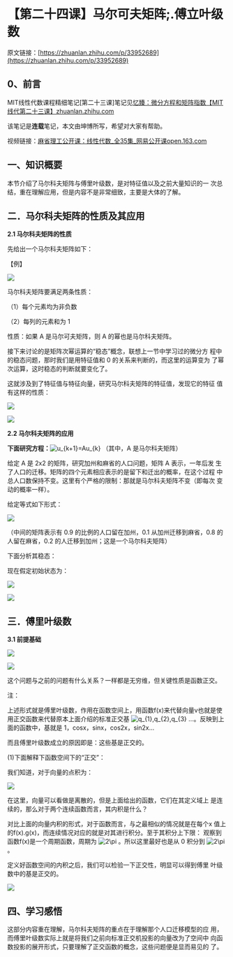 # 【第二十四课】马尔可夫矩阵;.傅立叶级数

原文链接：[https://zhuanlan.zhihu.com/p/33952689](https://zhuanlan.zhihu.com/p/33952689)

## **0、前言**

MIT线性代数课程精细笔记\[第二十三课\]笔记见[忆臻：微分方程和矩阵指数【MIT线代第二十三课】​zhuanlan.zhihu.com](https://zhuanlan.zhihu.com/p/33867542)

该笔记是**连载**笔记，本文由坤博所写，希望对大家有帮助。

视频链接：[麻省理工公开课：线性代数\_全35集\_网易公开课​open.163.com](https://link.zhihu.com/?target=http%3A//open.163.com/special/opencourse/daishu.html)

## **一、知识概要**

本节介绍了马尔科夫矩阵与傅里叶级数，是对特征值以及之前大量知识的一 次总结，重在理解应用，但是内容不是非常细致，主要是大体的了解。

## **二．马尔科夫矩阵的性质及其应用**

**2.1 马尔科夫矩阵的性质**

先给出一个马尔科夫矩阵如下：

【例】

![](v2-6bea38b3b24c339a03672560287e40b8_hd.jpg)

马尔科夫矩阵要满足两条性质：

（1）每个元素均为非负数

（2）每列的元素和为 1

性质：如果 A 是马尔可夫矩阵，则 A 的幂也是马尔科夫矩阵。

接下来讨论的是矩阵次幂运算的“稳态”概念，联想上一节中学习过的微分方 程中的稳态问题，那时我们是用特征值和 0 的关系来判断的，而这里的运算变为 了幂次运算，这时稳态的判断就要变化了。

这就涉及到了特征值与特征向量，研究马尔科夫矩阵的特征值，发现它的特征 值有这样的性质：

![](v2-e828d00f2822fd5c5e5f92cd1e6cdb09_hd.jpg)

![](v2-5ac64d0edbe82502ccbc82259d5bf77b_hd.jpg)

**2.2 马尔科夫矩阵的应用**

**下面研究方程：**![](https://www.zhihu.com/equation?tex=u_{k%2B1}%3DAu_{k} "u\_{k+1}=Au\_{k}") （其中，A 是马尔科夫矩阵）

给定 A 是 2x2 的矩阵，研究加州和麻省的人口问题，矩阵 A 表示，一年后发 生了人口的迁移。矩阵的四个元素相应表示的是留下和迁出的概率，在这个过程 中总人口数保持不变。这里有个严格的限制：那就是马尔科夫矩阵不变（即每次 变动的概率一样）。

给定等式如下形式：

![](v2-0020cf35381cd0ddb73cb5dd6867ee3b_hd.jpg)

（中间的矩阵表示有 0.9 的比例的人口留在加州，0.1 从加州迁移到麻省，0.8 的人留在麻省，0.2 的人迁移到加州；这是一个马尔科夫矩阵）

下面分析其稳态：

现在假定初始状态为：

![](v2-f41d4590d2d9c51a0288cefa7c53146e_hd.jpg)

![](v2-8a90d923d2b8267f8a05bb0ca5142940_hd.jpg)

## **三．傅里叶级数**

**3.1 前提基础**

![](v2-2c70443bf4560211e547e396fb999fb0_hd.jpg)

![](v2-fc2f198861838cdb80a4a3ab9ec75e84_hd.jpg)

这个问题与之前的问题有什么关系？一样都是无穷维，但关键性质是函数正交。

注：

上述形式就是傅里叶级数，作用在函数空间上，用函数f\(x\)来代替向量v也就是使用正交函数来代替原本上面介绍的标准正交基 ![](https://www.zhihu.com/equation?tex=q_{1}%2Cq_{2}%2Cq_{3} "q\_{1},q\_{2},q\_{3}") ...。反映到上 面的函数中，基就是 1，cosx，sinx，cos2x，sin2x...

而且傅里叶级数成立的原因即是：这些基是正交的。

\(1\)下面解释下函数空间下的“正交”：

我们知道，对于向量的点积为：

![](v2-ef162dba57adfe068810d3f346912a4c_hd.jpg)

在这里，向量可以看做是离散的，但是上面给出的函数，它们在其定义域上 是连续的，那么对于两个连续函数而言，其内积是什么？

对比上面的向量内积的形式，对于函数而言，与之最相似的情况就是在每个x 值上的f\(x\).g\(x\)，而连续情况对应的就是对其进行积分。至于其积分上下限： 观察到函数f\(x\)是一个周期函数，周期为 ![](https://www.zhihu.com/equation?tex=2\pi "2\pi") 。所以这里最好也是从 0 积分到 ![](https://www.zhihu.com/equation?tex=2\pi "2\pi") 。

定义好函数空间的内积之后，我们可以检验一下正交性，明显可以得到傅里 叶级数中的基是正交的。

![](v2-df9e6e22b8f914c1677b1bbd16375749_hd.jpg)

## **四、学习感悟**

这部分内容重在理解，马尔科夫矩阵的重点在于理解那个人口迁移模型的应 用，而傅里叶级数实际上就是将我们之前向标准正交机投影的向量改为了空间中 向函数投影的展开形式，只要理解了正交函数的概念，这些问题便是显而易见的 了。

